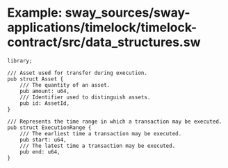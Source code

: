 # Example: sway_sources/sway-applications/timelock/timelock-contract/src/data_structures.sw

```sway
library;

/// Asset used for transfer during execution.
pub struct Asset {
    /// The quantity of an asset.
    pub amount: u64,
    /// Identifier used to distinguish assets.
    pub id: AssetId,
}

/// Represents the time range in which a transaction may be executed.
pub struct ExecutionRange {
    /// The earliest time a transaction may be executed.
    pub start: u64,
    /// The latest time a transaction may be executed.
    pub end: u64,
}

```
